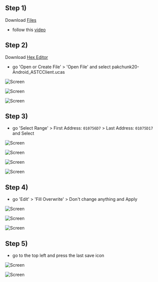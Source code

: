 ## Step 1)
Download [Files](https://play.google.com/store/apps/details?id=com.marc.files) 
- follow this [video](https://youtu.be/8N6MFhZ8XlY?si=ULY7uNq79dFiOSix)

## Step 2)
Download [Hex Editor](https://play.google.com/store/apps/details?id=tk.yunus.hexeditor&pcampaignid=web_share)
- go 'Open or Create File' > 'Open File' and select pakchunk20-Android_ASTCClient.ucas

![Screen](../../Assets/DevInventory/DevInventory1.jpg)

![Screen](../../Assets/DevInventory/DevInventory2.jpg)

![Screen](../../Assets/DevInventory/DevInventory3.jpg)

## Step 3)
- go 'Select Range' > First Address: ```010756D7``` > Last Address: ```01075D17``` and Select

![Screen](../../Assets/DevInventory/DevInventory4.jpg)

![Screen](../../Assets/DevInventory/DevInventory5.jpg)

![Screen](../../Assets/DevInventory/DevInventory6.jpg)

![Screen](../../Assets/DevInventory/DevInventory7.jpg)

## Step 4)
- go 'Edit' > 'Fill Overwrite' > Don't change anything and Apply

![Screen](../../Assets/DevInventory/DevInventory8.jpg)

![Screen](../../Assets/DevInventory/DevInventory9.jpg)

![Screen](../../Assets/DevInventory/DevInventory10.jpg)

## Step 5)
- go to the top left and press the last save icon

![Screen](../../Assets/DevInventory/DevInventory11.jpg)

![Screen](../../Assets/DevInventory/DevInventory12.jpg)